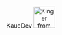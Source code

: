<div align="center">
  <p> KaueDev <image src="https://github.com/user-attachments/assets/19697350-877d-45c9-ae2f-e5fc3707c1e6" height="50" alt="Kinger from The Amazing Digital Circus"/> </p>
</div>
